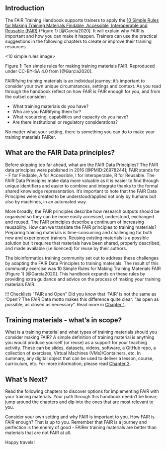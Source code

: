 ## Introduction
  The FAIR Training Handbook supports trainers to apply the [10 Simple Rules for Making Training Materials Findable, Accessible, Interoperable and Reusable (FAIR)](https://doi.org/10.1371/journal.pcbi.1007854) (Figure 1) [@Garcia2020]. It will explain why FAIR is important and how you can make it happen. Trainers can use the practical suggestions in the following chapters to create or improve their training resources.
  
  <10 simple rules image>
  
  Figure 1: Ten simple rules for making training materials FAIR. Reproduced under CC-BY-SA 4.0 from [@Garcia2020].

  
  FAIRifying training materials is an individual journey; it’s important to consider your own unique circumstances, settings and context. As you read through the handbook reflect on how FAIR is FAIR enough for you, and from the outset consider:
* What training materials do you have?
* Who are you FAIRifying them for?
* What resourcing, capabilities and capacity do you have? 
* Are there institutional or regulatory considerations?

No matter what your setting, there is something you can do to make your training materials FAIRer.

## What are the FAIR Data principles? 
  Before skipping too far ahead, what are the FAIR Data Principles? The FAIR data principles were published in 2016 [@PMID:26978244]; FAIR stands for - F for Findable, A for Accessible, I for interoperable, R for Reusable. The FAIR Data Principles make data more valuable as it is easier to find through unique identifiers and easier to combine and integrate thanks to the formal shared knowledge representation. It’s important to note that the FAIR Data Principles were created to be understood/applied not only by humans but also by machines, in an automated way.

More broadly, the FAIR principles describe how research outputs should be organised so they can be more easily accessed, understood, exchanged and reused. The FAIR principles describe a continuum of increasing reusability.
How can we translate the FAIR principles to training materials?
Preparing training materials is time-consuming and challenging for both new and experienced trainers. Reusing existing materials is a possible solution but it requires that materials have been shared, properly described, and made available (i.e licenced) for reuse by their authors. 

The bioinformatics training community set out to address these challenges by adapting the FAIR Data Principles to training materials. The result of this community exercise was 10 Simple Rules for Making Training Materials FAIR (Figure 1) [@Garcia2020]. This handbook expands on these rules by providing extra guidance and advice on the process of making your training materials FAIR.

!!! Checklists "FAIR and Open"
    Did you know that ‘FAIR’ is not the same as ‘Open’? The FAIR Data motto makes this difference quite clear: “as open as possible, as closed as necessary”. Read more in [Chapter 1](https://elixir-fair-training.github.io/FAIR-training-handbook/chapters/chapter_01/).

## Training materials - what’s in scope?
What is a training material and what types of training materials should you consider making FAIR? A simple definition of training material is anything you would produce yourself (or reuse) as a support for your teaching activity. These can be slides, datasets, videos, software, a GitHub repo, a collection of exercises, Virtual Machines (VMs)/Containers, etc. In summary, any digital object that can be used to deliver a lesson, course, curriculum, etc. For more information, please read [Chapter 3](https://elixir-fair-training.github.io/FAIR-training-handbook/chapters/chapter_03/).

## What’s Next?
Read the following chapters to discover options for implementing FAIR with your training materials. Your path through this handbook needn’t be linear; jump around the chapters and dip into the ones that are most relevant to you.

Consider your own setting and why FAIR is important to you. How FAIR is FAIR enough? That is up to you. Remember that FAIR is a journey and perfection is the enemy of good - FAIRer training materials are better than materials that are not FAIR at all.

Happy travels!

